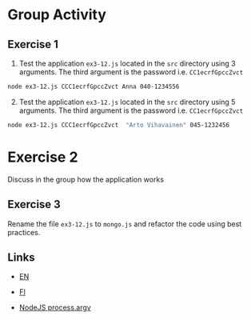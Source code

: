 # Group Activity

## Exercise 1

1. Test the application `ex3-12.js` located in the `src` directory using 3 arguments. The third argument is the password i.e. `CC1ecrfGpccZvct`

```bash
node ex3-12.js CCC1ecrfGpccZvct Anna 040-1234556
```

2. Test the application `ex3-12.js` located in the `src` directory using 5 arguments. The third argument is the password i.e. `CC1ecrfGpccZvct`

```bash
node ex3-12.js CCC1ecrfGpccZvct  "Arto Vihavainen" 045-1232456
```

# Exercise 2

Discuss in the group how the application works

## Exercise 3

Rename the file `ex3-12.js` to `mongo.js` and refactor the code using best practices.

## Links
- [EN](https://fullstackopen.com/en/part3/saving_data_to_mongo_db#exercise-3-12)
- [FI](https://fullstackopen.com/osa3/tietojen_tallettaminen_mongo_db_tietokantaan#tehtava-3-12)

- [NodeJS process.argv](https://sebhastian.com/nodejs-process-argv/)